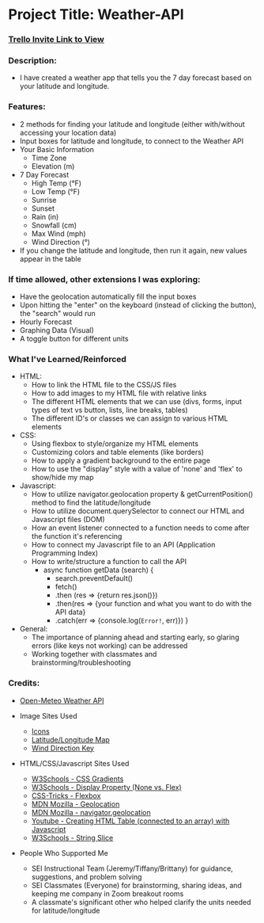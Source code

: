 # Project Title: Weather-API

### [Trello Invite Link to View](https://trello.com/invite/b/8Jibxuu4/750705a2f1c82f0abe6ff47730fcf268/weather-api "Trello")

### Description: 
- I have created a weather app that tells you the 7 day forecast based on your latitude and longitude.

### Features:
- 2 methods for finding your latitude and longitude (either with/without accessing your location data)
- Input boxes for latitude and longitude, to connect to the Weather API
- Your Basic Information
    - Time Zone
    - Elevation (m)
- 7 Day Forecast
    - High Temp (°F)
    - Low Temp (°F)
    - Sunrise
    - Sunset 
    - Rain (in)
    - Snowfall (cm)
    - Max Wind (mph)
    - Wind Direction (°)
- If you change the latitude and longitude, then run it again, new values appear in the table

### If time allowed, other extensions I was exploring: 
- Have the geolocation automatically fill the input boxes
- Upon hitting the "enter" on the keyboard (instead of clicking the button), the "search" would run
- Hourly Forecast
- Graphing Data (Visual)
- A toggle button for different units

### What I've Learned/Reinforced
- HTML: 
    - How to link the HTML file to the CSS/JS files
    - How to add images to my HTML file with relative links
    - The different HTML elements that we can use (divs, forms, input types of text vs button, lists, line breaks, tables)
    - The different ID's or classes we can assign to various HTML elements
- CSS: 
    - Using flexbox to style/organize my HTML elements
    - Customizing colors and table elements (like borders)
    - How to apply a gradient background to the entire page
    - How to use the "display" style with a value of 'none' and 'flex' to show/hide my map
- Javascript: 
    - How to utilize navigator.geolocation property & getCurrentPosition() method to find the latitude/longitude
    - How to utilize document.querySelector to connect our HTML and Javascript files (DOM)
    - How an event listener connected to a function needs to come after the function it's referencing
    - How to connect my Javascript file to an API (Application Programming Index)
    - How to write/structure a function to call the API
        - async function getData (search) {
            - search.preventDefault()
            - fetch()
            - .then (res => {return res.json()})
            - .then(res => {your function and what you want to do with the API data}
            - .catch(err => {console.log(`Error!`, err)})
        }
- General: 
    - The importance of planning ahead and starting early, so glaring errors (like keys not working) can be addressed
    - Working together with classmates and brainstorming/troubleshooting

### Credits:  
- [Open-Meteo Weather API](https://open-meteo.com/en/docs "Open-Meteo Weather API")
- Image Sites Used
    - [Icons](https://icons8.com "Icons8")
    - [Latitude/Longitude Map](https://www.99worksheets.com/4th-grade/social-studies-4th-grade/latitude-and-longitude/ "Latitude and Longitude Map") 
    - [Wind Direction Key](https://allmaritime.blogspot.com/2009/11/weather-winds.html "Wind Direction Key")

- HTML/CSS/Javascript Sites Used
    - [W3Schools - CSS Gradients](https://www.w3schools.com/css/css3_gradients.asp "CSS Gradients")
    - [W3Schools - Display Property (None vs. Flex)](https://www.w3schools.com/jsref/prop_style_display.asp "Display Property")
    - [CSS-Tricks - Flexbox](https://css-tricks.com/snippets/css/a-guide-to-flexbox/ "CSS Tricks - Flexbox")
    - [MDN Mozilla - Geolocation](https://developer.mozilla.org/en-US/docs/Web/API/GeolocationCoordinates/longitude "MDN Geolocation")
    - [MDN Mozilla - navigator.geolocation](https://developer.mozilla.org/en-US/docs/Web/API/Navigator/geolocation "MDN navigator.geolocation")
    - [Youtube - Creating HTML Table (connected to an array) with Javascript](https://www.youtube.com/watch?v=XmdOZ5NSqb8 "Youtube Tutorial: JSON Array to HTML Table with Javascript")
    - [W3Schools - String Slice](https://www.w3schools.com/js/js_string_methods.asp"W3Schools "String Slice")

- People Who Supported Me
    - SEI Instructional Team (Jeremy/Tiffany/Brittany) for guidance, suggestions, and problem solving
    - SEI Classmates (Everyone) for brainstorming, sharing ideas, and keeping me company in Zoom breakout rooms
    - A classmate's significant other who helped clarify the units needed for latitude/longitude